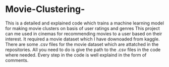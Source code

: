 # Movie-Clustering-
This is a detailed and explained code which trains a machine learning model for making movie clusters on basis of user ratings and genres
This project can me used in cinemas for recommending movies to a user based on their interest.
It required a movie dataset which I have downoaded from kaggle. There are some .csv files for the movie dataset which are attatched in the repositories. 
All you need to do is give the path to the .csv files in the code where needed.
Every step in the code is well explaind in the form of comments.
